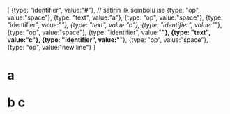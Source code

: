 [
    {type: "identifier", value:"#"}, // satirin ilk sembolu ise
    {type: "op", value:"space"},
    {type: "text", value:"a"},
    {type: "op", value:"space"},
    {type: "identifier", value:"*"},
    {type: "text", value:"b"},
    {type: "identifier", value:"*"},
    {type: "op", value:"space"},
    {type: "identifier", value:"**"},
    {type: "text", value:"c"},
    {type: "identifier", value:"**"},
    {type: "op", value:"space"},
    {type: "op", value:"new line"}
]

<h1>
    <p>a</p>
    <ital>b</ital>
    <strong>c</strong>
</h1>